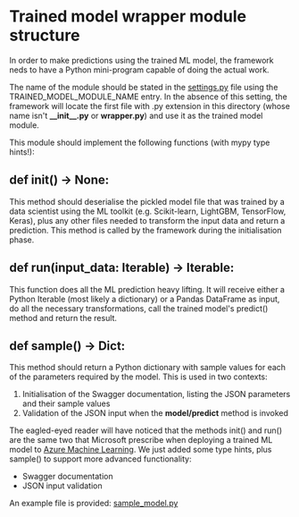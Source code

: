# Trained model wrapper module structure

In order to make predictions using the trained ML model, the framework neds to have a Python mini-program capable of doing the actual work.

The name of the module should be stated in the [settings.py](../settings.py) file using the TRAINED_MODEL_MODULE_NAME entry. In the absence of this setting, the framework will locate the first file with .py extension in this directory (whose name isn't **\_\_init\_\_.py** or **wrapper.py**) and use it as the trained model module.

This module should implement the following functions (with mypy type hints!):

## def init() -> None:

This method should deserialise the pickled model file that was trained by a data scientist using the ML toolkit (e.g. Scikit-learn, LightGBM, TensorFlow, Keras), plus any other files needed to transform the input data and return a prediction. This method is called by the framework during the initialisation phase.

## def run(input_data: Iterable) -> Iterable:

This function does all the ML prediction heavy lifting. It will receive either a Python Iterable (most likely a dictionary) or a Pandas DataFrame as input, do all the necessary transformations, call the trained model's predict() method and return the result.

## def sample() -> Dict:

This method should return a Python dictionary with sample values for each of the parameters required by the model. This is used in two contexts:

1. Initialisation of the Swagger documentation, listing the JSON parameters and their sample values
2. Validation of the JSON input when the **model/predict** method is invoked

The eagled-eyed reader will have noticed that the methods init() and run() are the same two that Microsoft prescribe when deploying a trained ML model to [Azure Machine Learning](https://learn.microsoft.com/en-us/azure/machine-learning/v1/how-to-deploy-and-where). We just added  some type hints, plus sample() to support more advanced functionality:

* Swagger documentation
* JSON input validation

An example file is provided: [sample_model.py](sample_model.py)
